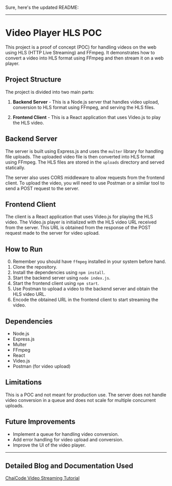 Sure, here's the updated README:

---

# Video Player HLS POC

This project is a proof of concept (POC) for handling videos on the web using HLS (HTTP Live Streaming) and FFmpeg. It demonstrates how to convert a video into HLS format using FFmpeg and then stream it on a web player.

## Project Structure

The project is divided into two main parts:

1. **Backend Server** - This is a Node.js server that handles video upload, conversion to HLS format using FFmpeg, and serving the HLS files.

2. **Frontend Client** - This is a React application that uses Video.js to play the HLS video.

## Backend Server

The server is built using Express.js and uses the `multer` library for handling file uploads. The uploaded video file is then converted into HLS format using FFmpeg. The HLS files are stored in the `uploads` directory and served statically.

The server also uses CORS middleware to allow requests from the frontend client. To upload the video, you will need to use Postman or a similar tool to send a POST request to the server.

## Frontend Client

The client is a React application that uses Video.js for playing the HLS video. The Video.js player is initialized with the HLS video URL received from the server. This URL is obtained from the response of the POST request made to the server for video upload.

## How to Run

0. Remember you should have `ffmpeg` installed in your system before hand.
1. Clone the repository.
2. Install the dependencies using `npm install`.
3. Start the backend server using `node index.js`.
4. Start the frontend client using `npm start`.
5. Use Postman to upload a video to the backend server and obtain the HLS video URL.
6. Encode the obtained URL in the frontend client to start streaming the video.

## Dependencies

- Node.js
- Express.js
- Multer
- FFmpeg
- React
- Video.js
- Postman (for video upload)

## Limitations

This is a POC and not meant for production use. The server does not handle video conversion in a queue and does not scale for multiple concurrent uploads.

## Future Improvements

- Implement a queue for handling video conversion.
- Add error handling for video upload and conversion.
- Improve the UI of the video player.

---

## Detailed Blog and Documentation Used
[ChaiCode Video Streaming Tutorial](https://chaicode.com/blogs/full-stack-video-streaming-platform)